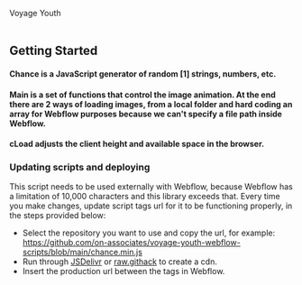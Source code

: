 Voyage Youth
<br />
<br />

## Getting Started


#### Chance is a JavaScript generator of random [1] strings, numbers, etc.

#### Main is a set of functions that control the image animation. At the end there are 2 ways of loading images, from a local folder and hard coding an array for Webflow purposes because we can't specify a file path inside Webflow.

#### cLoad adjusts the client height and available space in the browser.


### Updating scripts and deploying  

This script needs to be used externally with Webflow, because Webflow has a limitation of 10,000 characters and this library exceeds that. Every time you make changes, update script tags url for it to be functioning properly, in the steps provided below:

- Select the repository you want to use and copy the url, for example: https://github.com/on-associates/voyage-youth-webflow-scripts/blob/main/chance.min.js 
- Run through [JSDelivr](https://www.jsdelivr.com/) or [raw.githack](https://raw.githack.com) to create a cdn. 
- Insert the production url between the <script src=""></script> tags in Webflow.
